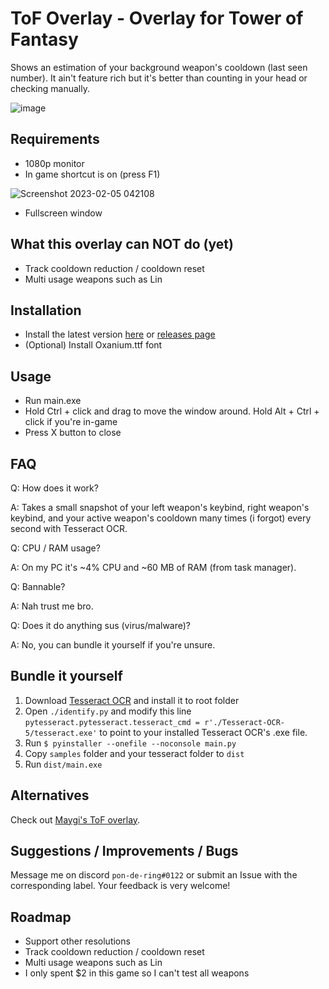 # ToF Overlay - Overlay for Tower of Fantasy

Shows an estimation of your background weapon&apos;s cooldown (last seen number). It ain&apos;t feature rich but it&apos;s better than counting in your head or checking manually.

![image](https://user-images.githubusercontent.com/107941092/216790094-44998a4b-29d8-4173-b66a-d37fde2fa23e.png)

## Requirements

- 1080p monitor
- In game shortcut is on (press F1)

![Screenshot 2023-02-05 042108](https://user-images.githubusercontent.com/107941092/216790045-59472467-8e09-4fa8-89c6-228ffd08433a.png)
- Fullscreen window

## What this overlay can NOT do (yet)

- Track cooldown reduction / cooldown reset
- Multi usage weapons such as Lin

## Installation

- Install the latest version [here](https://github.com/pdr-999/tof-overlay/releases/download/v1.0.0-beta/tof-overlay.zip) or [releases page](https://github.com/pdr-999/tof-overlay/releases)
- (Optional) Install Oxanium.ttf font

## Usage

- Run main.exe
- Hold Ctrl + click and drag to move the window around. Hold Alt + Ctrl + click if you&apos;re in-game
- Press X button to close

## FAQ

Q: How does it work?

A: Takes a small snapshot of your left weapon&apos;s keybind, right weapon&apos;s keybind, and your active weapon&apos;s cooldown many times (i forgot) every second with Tesseract OCR.

Q: CPU / RAM usage?

A: On my PC it&apos;s ~4% CPU and ~60 MB of RAM (from task manager).

Q: Bannable?

A: Nah trust me bro.

Q: Does it do anything sus (virus/malware)?

A: No, you can bundle it yourself if you&apos;re unsure.

## Bundle it yourself

1. Download [Tesseract OCR](https://tesseract-ocr.github.io/tessdoc/) and install it to root folder
2. Open `./identify.py` and modify this line
   `pytesseract.pytesseract.tesseract_cmd = r'./Tesseract-OCR-5/tesseract.exe'` to point to your installed Tesseract OCR&apos;s .exe file.
3. Run `$ pyinstaller --onefile --noconsole main.py`
4. Copy `samples` folder and your tesseract folder to `dist`
5. Run `dist/main.exe`

## Alternatives

Check out [Maygi&apos;s ToF overlay](https://github.com/Maygi/tof-overlay).

## Suggestions / Improvements / Bugs

Message me on discord `pon-de-ring#0122` or submit an Issue with the corresponding label. Your feedback is very welcome!

## Roadmap

- Support other resolutions
- Track cooldown reduction / cooldown reset
- Multi usage weapons such as Lin
- I only spent $2 in this game so I can't test all weapons
